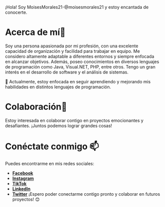 ¡Hola! Soy MoisesMorales21-@moisesmorales21 y estoy encantada de conocerte.

# Acerca de mí👀


Soy una persona apasionada por mi profesión, con una excelente capacidad de organización y facilidad para trabajar en equipo. Me considero altamente adaptable a diferentes entornos y siempre enfocada en alcanzar objetivos. Además, poseo conocimientos en diversos lenguajes de programación como Java, Visual.NET, PHP, entre otros. Tengo un gran interés en el desarrollo de software y el análisis de sistemas.

🌱 Actualmente, estoy enfocada en seguir aprendiendo y mejorando mis habilidades en distintos lenguajes de programación.

# Colaboración💞


Estoy interesada en colaborar contigo en proyectos emocionantes y desafiantes. ¡Juntos podemos lograr grandes cosas!

# Conéctate conmigo 📫


Puedes encontrarme en mis redes sociales:
- **[Facebook](https://www.facebook.com/MoisesMorales21)**
- **[Instagram](https://www.instagram.com/tu-perfil)**
- **[TikTok](https://www.tiktok.com/@tu-perfil)**
- **[LinkedIn](https://www.linkedin.com/in/tu-perfil)**
- **[Twitter](https://twitter.com/tu-perfil)**
¡Espero poder conectarme contigo pronto y colaborar en futuros proyectos! 😊
